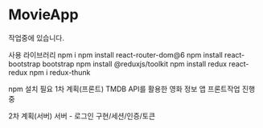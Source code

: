 # MovieApp

작업중에 있습니다.

사용 라이브러리
npm i
npm install react-router-dom@6
npm install react-bootstrap bootstrap
npm install @reduxjs/toolkit
npm install redux react-redux
npm i redux-thunk

npm 설치 필요
1차 계획(프론트)
TMDB API를 활용한 영화 정보 앱
프론트작업 진행 중

2차 계획(서버)
서버 - 로그인 구현/세션/인증/토큰
